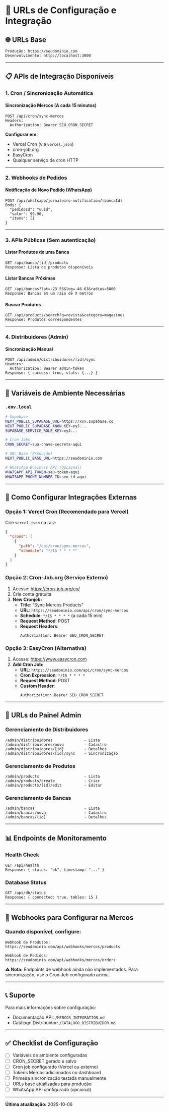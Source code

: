 # 🔗 URLs de Configuração e Integração

## 🌐 URLs Base

```
Produção: https://seudominio.com
Desenvolvimento: http://localhost:3000
```

---

## 📋 APIs de Integração Disponíveis

### 1. **Cron / Sincronização Automática**

#### Sincronização Mercos (A cada 15 minutos)
```
POST /api/cron/sync-mercos
Headers:
  Authorization: Bearer SEU_CRON_SECRET
```

**Configurar em:**
- Vercel Cron (via `vercel.json`)
- cron-job.org
- EasyCron
- Qualquer serviço de cron HTTP

---

### 2. **Webhooks de Pedidos**

#### Notificação de Novo Pedido (WhatsApp)
```
POST /api/whatsapp/jornaleiro-notification/[bancaId]
Body: {
  "pedidoId": "uuid",
  "valor": 99.90,
  "items": []
}
```

---

### 3. **APIs Públicas (Sem autenticação)**

#### Listar Produtos de uma Banca
```
GET /api/banca/[id]/products
Response: Lista de produtos disponíveis
```

#### Listar Bancas Próximas
```
GET /api/bancas?lat=-23.55&lng=-46.63&radius=5000
Response: Bancas em um raio de X metros
```

#### Buscar Produtos
```
GET /api/products/search?q=revista&category=magazines
Response: Produtos correspondentes
```

---

### 4. **Distribuidores (Admin)**

#### Sincronização Manual
```
POST /api/admin/distribuidores/[id]/sync
Headers:
  Authorization: Bearer admin-token
Response: { success: true, stats: {...} }
```

---

## 🔐 Variáveis de Ambiente Necessárias

### `.env.local`

```bash
# Supabase
NEXT_PUBLIC_SUPABASE_URL=https://xxx.supabase.co
NEXT_PUBLIC_SUPABASE_ANON_KEY=eyJ...
SUPABASE_SERVICE_ROLE_KEY=eyJ...

# Cron Jobs
CRON_SECRET=sua-chave-secreta-aqui

# URL Base (Produção)
NEXT_PUBLIC_BASE_URL=https://seudominio.com

# WhatsApp Business API (Opcional)
WHATSAPP_API_TOKEN=seu-token-aqui
WHATSAPP_PHONE_NUMBER_ID=seu-id-aqui
```

---

## 📝 Como Configurar Integrações Externas

### **Opção 1: Vercel Cron** (Recomendado para Vercel)

Crie `vercel.json` na raiz:

```json
{
  "crons": [
    {
      "path": "/api/cron/sync-mercos",
      "schedule": "*/15 * * * *"
    }
  ]
}
```

### **Opção 2: Cron-Job.org** (Serviço Externo)

1. Acesse: https://cron-job.org/en/
2. Crie conta gratuita
3. **New Cronjob:**
   - **Title**: "Sync Mercos Products"
   - **URL**: `https://seudominio.com/api/cron/sync-mercos`
   - **Schedule**: `*/15 * * * *` (a cada 15 min)
   - **Request Method**: POST
   - **Request Headers**:
     ```
     Authorization: Bearer SEU_CRON_SECRET
     ```

### **Opção 3: EasyCron** (Alternativa)

1. Acesse: https://www.easycron.com
2. **Add Cron Job:**
   - **URL**: `https://seudominio.com/api/cron/sync-mercos`
   - **Cron Expression**: `*/15 * * * *`
   - **Request Method**: POST
   - **Custom Header**:
     ```
     Authorization: Bearer SEU_CRON_SECRET
     ```

---

## 🔧 URLs do Painel Admin

### Gerenciamento de Distribuidores
```
/admin/distribuidores              - Lista
/admin/distribuidores/novo         - Cadastro
/admin/distribuidores/[id]         - Detalhes
/admin/distribuidores/[id]/sync    - Sincronização
```

### Gerenciamento de Produtos
```
/admin/products                    - Lista
/admin/products/create             - Criar
/admin/products/[id]/edit          - Editar
```

### Gerenciamento de Bancas
```
/admin/bancas                      - Lista
/admin/bancas/nova                 - Cadastro
/admin/bancas/[id]                 - Detalhes
```

---

## 📊 Endpoints de Monitoramento

### Health Check
```
GET /api/health
Response: { status: "ok", timestamp: "..." }
```

### Database Status
```
GET /api/db/status
Response: { connected: true, tables: 15 }
```

---

## 🎯 Webhooks para Configurar na Mercos

### Quando disponível, configure:

```
Webhook de Produtos: 
https://seudominio.com/api/webhooks/mercos/products

Webhook de Pedidos:
https://seudominio.com/api/webhooks/mercos/orders
```

**⚠️ Nota:** Endpoints de webhook ainda não implementados. 
Para sincronização, use o Cron Job configurado acima.

---

## 📞 Suporte

Para mais informações sobre configuração:
- Documentação API: `/MERCOS_INTEGRATION.md`
- Catálogo Distribuidor: `/CATALOGO_DISTRIBUIDOR.md`

---

## ✅ Checklist de Configuração

- [ ] Variáveis de ambiente configuradas
- [ ] CRON_SECRET gerado e salvo
- [ ] Cron job configurado (Vercel ou externo)
- [ ] Tokens Mercos adicionados no dashboard
- [ ] Primeira sincronização testada manualmente
- [ ] URLs base atualizadas para produção
- [ ] WhatsApp API configurado (opcional)

---

**Última atualização:** 2025-10-06

